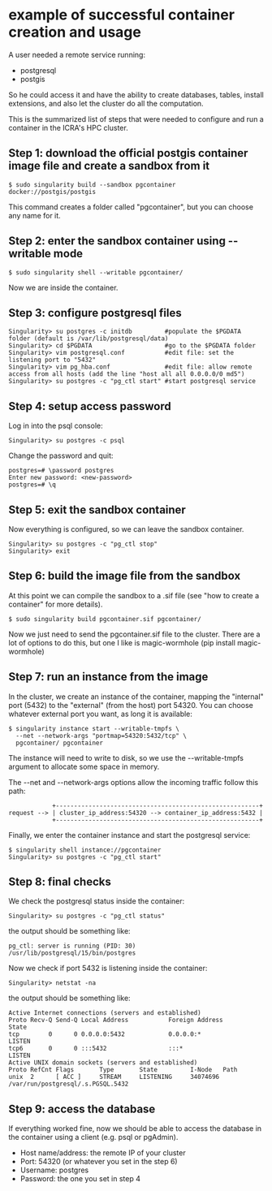 # example of successful container creation and usage
A user needed a remote service running:
- postgresql
- postgis

So he could access it and have the ability to create databases,
tables, install extensions, and also let the cluster do all the computation.

This is the summarized list of steps that were needed to configure and run a
container in the ICRA's HPC cluster.

## Step 1: download the official postgis container image file and create a sandbox from it
```
$ sudo singularity build --sandbox pgcontainer docker://postgis/postgis
```
This command creates a folder called "pgcontainer",
but you can choose any name for it.

## Step 2: enter the sandbox container using --writable mode
```
$ sudo singularity shell --writable pgcontainer/
```
Now we are inside the container.

## Step 3: configure postgresql files
```
Singularity> su postgres -c initdb         #populate the $PGDATA folder (default is /var/lib/postgresql/data)
Singularity> cd $PGDATA                    #go to the $PGDATA folder
Singularity> vim postgresql.conf           #edit file: set the listening port to "5432"
Singularity> vim pg_hba.conf               #edit file: allow remote access from all hosts (add the line "host all all 0.0.0.0/0 md5")
Singularity> su postgres -c "pg_ctl start" #start postgresql service
```

## Step 4: setup access password
Log in into the psql console:
```
Singularity> su postgres -c psql
```
Change the password and quit:
```
postgres=# \password postgres
Enter new password: <new-password>
postgres=# \q
```

## Step 5: exit the sandbox container
Now everything is configured, so we can leave the sandbox container.
```
Singularity> su postgres -c "pg_ctl stop"
Singularity> exit
```

## Step 6: build the image file from the sandbox
At this point we can compile the sandbox to a .sif file
(see "how to create a container" for more details).
```
$ sudo singularity build pgcontainer.sif pgcontainer/
```
Now we just need to send the pgcontainer.sif file to the cluster. There are a
lot of options to do this, but one I like is magic-wormhole (pip install
magic-wormhole)

## Step 7: run an instance from the image
In the cluster, we create an instance of the container, mapping the "internal"
port (5432) to the "external" (from the host) port 54320. You can choose
whatever external port you want, as long it is available:
```
$ singularity instance start --writable-tmpfs \
  --net --network-args "portmap=54320:5432/tcp" \
  pgcontainer/ pgcontainer
```
The instance will need to write to disk, so we use the
--writable-tmpfs argument to allocate some space in memory.

The --net and --network-args options allow the incoming traffic follow this path:
```
            +--------------------------------------------------------+
request --> | cluster_ip_address:54320 --> container_ip_address:5432 |
            +--------------------------------------------------------+
```

Finally, we enter the container instance and start the postgresql service:
```
$ singularity shell instance://pgcontainer
Singularity> su postgres -c "pg_ctl start"
```

## Step 8: final checks
We check the postgresql status inside the container:
```
Singularity> su postgres -c "pg_ctl status"
```
the output should be something like:
```
pg_ctl: server is running (PID: 30)
/usr/lib/postgresql/15/bin/postgres
```
Now we check if port 5432 is listening inside the container:
```
Singularity> netstat -na
```
the output should be something like:
```
Active Internet connections (servers and established)
Proto Recv-Q Send-Q Local Address           Foreign Address         State
tcp        0      0 0.0.0.0:5432            0.0.0.0:*               LISTEN
tcp6       0      0 :::5432                 :::*                    LISTEN
Active UNIX domain sockets (servers and established)
Proto RefCnt Flags       Type       State         I-Node   Path
unix  2      [ ACC ]     STREAM     LISTENING     34074696 /var/run/postgresql/.s.PGSQL.5432
```

## Step 9: access the database
If everything worked fine, now we should be able to access the database in the
container using a client (e.g. psql or pgAdmin).

- Host name/address: the remote IP of your cluster
- Port: 54320 (or whatever you set in the step 6)
- Username: postgres
- Password: the one you set in step 4

